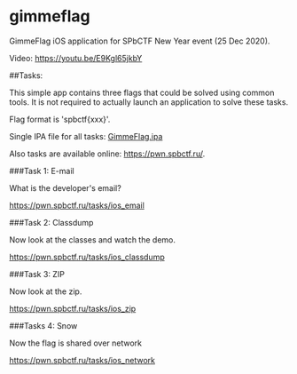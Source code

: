 # gimmeflag
GimmeFlag iOS application for SPbCTF New Year event (25 Dec 2020).

Video: https://youtu.be/E9Kgl65jkbY

##Tasks:

This simple app contains three flags that could be solved using common tools.
It is not required to actually launch an application to solve these tasks.

Flag format is 'spbctf{xxx}'.

Single IPA file for all tasks: [GimmeFlag.ipa](/GimmeFlag.ipa)

Also tasks are available online: https://pwn.spbctf.ru/.

###Task 1: E-mail

What is the developer's email?

https://pwn.spbctf.ru/tasks/ios_email

###Task 2: Classdump

Now look at the classes and watch the demo.

https://pwn.spbctf.ru/tasks/ios_classdump

###Task 3: ZIP

Now look at the zip.

https://pwn.spbctf.ru/tasks/ios_zip

###Tasks 4: Snow

Now the flag is shared over network

https://pwn.spbctf.ru/tasks/ios_network